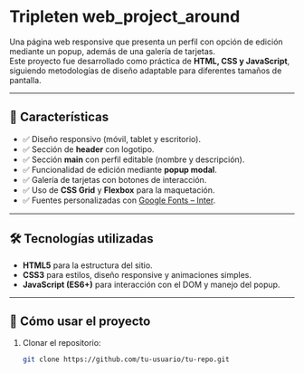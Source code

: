 # Tripleten web_project_around

Una página web responsive que presenta un perfil con opción de edición mediante un popup, además de una galería de tarjetas.  
Este proyecto fue desarrollado como práctica de **HTML, CSS y JavaScript**, siguiendo metodologías de diseño adaptable para diferentes tamaños de pantalla.

---

## 📌 Características

- ✅ Diseño responsivo (móvil, tablet y escritorio).
- ✅ Sección de **header** con logotipo.
- ✅ Sección **main** con perfil editable (nombre y descripción).
- ✅ Funcionalidad de edición mediante **popup modal**.
- ✅ Galería de tarjetas con botones de interacción.
- ✅ Uso de **CSS Grid** y **Flexbox** para la maquetación.
- ✅ Fuentes personalizadas con [Google Fonts – Inter](https://fonts.google.com/specimen/Inter).

---

## 🛠️ Tecnologías utilizadas

- **HTML5** para la estructura del sitio.
- **CSS3** para estilos, diseño responsive y animaciones simples.
- **JavaScript (ES6+)** para interacción con el DOM y manejo del popup.

---

## 🚀 Cómo usar el proyecto

1. Clonar el repositorio:
   ```bash
   git clone https://github.com/tu-usuario/tu-repo.git
   ```
